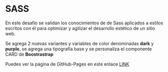 # SASS
En este desafío se validan los conocimientos de de Sass aplicados a estilos escritos con él para optimizar y agilizar el desarrollo estético de un sitio web.

Se agrega  2 nuevas variantes y variables de color denominadas **dark** y **purple**, se agrega una tipografía base y se personaliza el componente CARD de **Boostrastrap**

Puedes ver la página de GitHub-Pages en este enlace [LINK](https://camijaviera.github.io/Desafio-Sass/) 